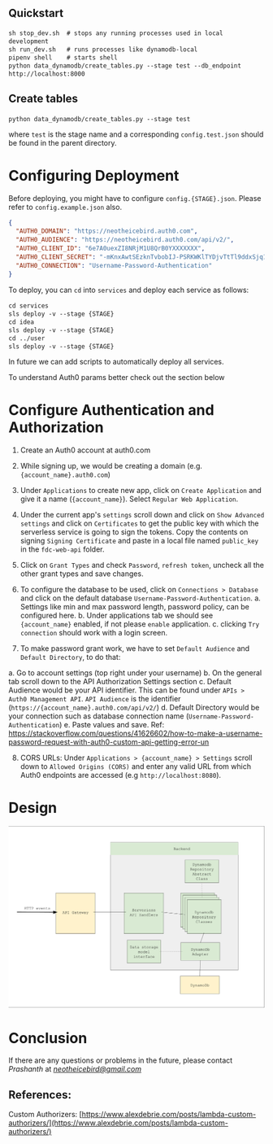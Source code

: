 ## Quickstart

```shell script
sh stop_dev.sh  # stops any running processes used in local development
sh run_dev.sh   # runs processes like dynamodb-local
pipenv shell    # starts shell
python data_dynamodb/create_tables.py --stage test --db_endpoint http://localhost:8000
```

## Create tables

`python data_dynamodb/create_tables.py --stage test`

where `test` is the stage name and a corresponding `config.test.json` should be found in the parent directory.

# Configuring Deployment

Before deploying, you might have to configure `config.{STAGE}.json`. Please refer to `config.example.json` also.

```json
{
  "AUTH0_DOMAIN": "https://neotheicebird.auth0.com",
  "AUTH0_AUDIENCE": "https://neotheicebird.auth0.com/api/v2/",
  "AUTH0_CLIENT_ID": "6e7A0uexZI8NRjM1U8QrB0YXXXXXXX",
  "AUTH0_CLIENT_SECRET": "-mKnxAwtSEzknTvbobIJ-PSRKWKlTYDjvTtTl9ddxSjq1_mI6P-XXXXXXXXXXXX",
  "AUTH0_CONNECTION": "Username-Password-Authentication"
}
```
To deploy, you can `cd` into `services` and deploy each service as follows:

```shell script
cd services
sls deploy -v --stage {STAGE}
cd idea
sls deploy -v --stage {STAGE}
cd ../user
sls deploy -v --stage {STAGE}
```
In future we can add scripts to automatically deploy all services.

To understand Auth0 params better check out the section below

# Configure Authentication and Authorization

1. Create an Auth0 account at auth0.com

2. While signing up, we would be creating a domain (e.g. `{account_name}.auth0.com`)

3. Under `Applications` to create new app, click on `Create Application` and give it a name (`{account_name}`). Select `Regular Web Application`.

4. Under the current app's `settings` scroll down and click on `Show Advanced settings` and click on `Certificates` to get the public key with which the serverless service is going to sign the tokens.
Copy the contents on signing `Signing Certificate` and paste in a local file named `public_key` in the `fdc-web-api` folder.

5. Click on `Grant Types` and check `Password`, `refresh token`, uncheck all the other grant types and save changes.

6. To configure the database to be used, click on `Connections > Database` and click on the default database `Username-Password-Authentication`. 
a. Settings like min and max password length, password policy, can be configured here.
b. Under applications tab we should see `{account_name}` enabled, if not please `enable` application.
c. clicking `Try connection` should work with a login screen.

7. To make password grant work, we have to set `Default Audience` and `Default Directory`, to do that:

a. Go to account settings (top right under your username)
b. On the general tab scroll down to the API Authorization Settings section
c. Default Audience would be your API identifier. This can be found under `APIs > Auth0 Management API`. `API Audience` is the identifier (`https://{account_name}.auth0.com/api/v2/`)
d. Default Directory would be your connection such as database connection name (`Username-Password-Authentication`)
e. Paste values and save.
Ref: https://stackoverflow.com/questions/41626602/how-to-make-a-username-password-request-with-auth0-custom-api-getting-error-un

8. CORS URLs: Under `Applications > {account_name} > Settings` scroll down to `Allowed Origins (CORS)` and enter any valid URL from which Auth0 endpoints are accessed (e.g `http://localhost:8080`).

# Design

![DESIGN](./design.png)

# Conclusion

If there are any questions or problems in the future, please contact *Prashanth* at *neotheicebird@gmail.com*

## References:

Custom Authorizers: [https://www.alexdebrie.com/posts/lambda-custom-authorizers/](https://www.alexdebrie.com/posts/lambda-custom-authorizers/)

